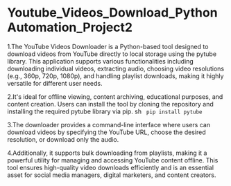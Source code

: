 # Youtube_Videos_Download_PythonAutomation_Project2

1.The YouTube Videos Downloader is a Python-based tool designed to download videos from YouTube directly to local storage using the pytube library. This application supports various functionalities including downloading individual videos, extracting audio, choosing video resolutions (e.g., 360p, 720p, 1080p), and handling playlist downloads, making it highly versatile for different user needs.

2.It's ideal for offline viewing, content archiving, educational purposes, and content creation. Users can install the tool by cloning the repository and installing the required pytube library via pip.
sh ```
pip install pytube```

3.The downloader provides a command-line interface where users can download videos by specifying the YouTube URL, choose the desired resolution, or download only the audio. 

4.Additionally, it supports bulk downloading from playlists, making it a powerful utility for managing and accessing YouTube content offline. This tool ensures high-quality video downloads efficiently and is an essential asset for social media managers, digital marketers, and content creators.
